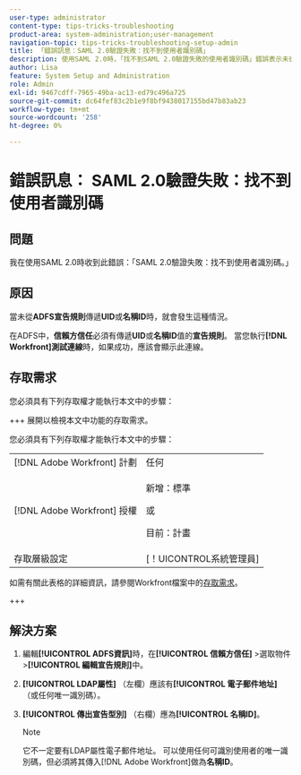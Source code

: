 ```yaml
---
user-type: administrator
content-type: tips-tricks-troubleshooting
product-area: system-administration;user-management
navigation-topic: tips-tricks-troubleshooting-setup-admin
title: 「錯誤訊息：SAML 2.0驗證失敗：找不到使用者識別碼」
description: 使用SAML 2.0時，「找不到SAML 2.0驗證失敗的使用者識別碼」錯誤表示未從ADFS宣告規則傳遞UID或NAME ID。
author: Lisa
feature: System Setup and Administration
role: Admin
exl-id: 9467cdff-7965-49ba-ac13-ed79c496a725
source-git-commit: dc64fef83c2b1e9f8bf9438017155bd47b83ab23
workflow-type: tm+mt
source-wordcount: '258'
ht-degree: 0%

---
```


# 錯誤訊息： SAML 2.0驗證失敗：找不到使用者識別碼

## 問題

我在使用SAML 2.0時收到此錯誤：「SAML 2.0驗證失敗：找不到使用者識別碼。」

## 原因

當未從&#x200B;**ADFS宣告規則**&#x200B;傳遞&#x200B;**UID**&#x200B;或&#x200B;**名稱ID**&#x200B;時，就會發生這種情況。

在ADFS中，**信賴方信任**&#x200B;必須有傳遞&#x200B;**UID**&#x200B;或&#x200B;**名稱ID**&#x200B;值的&#x200B;**宣告規則**。 當您執行&#x200B;**[!DNL Workfront]測試連線**&#x200B;時，如果成功，應該會顯示此連線。

## 存取需求

您必須具有下列存取權才能執行本文中的步驟：

+++ 展開以檢視本文中功能的存取需求。

您必須具有下列存取權才能執行本文中的步驟：

<table style="table-layout:auto"> 
 <col> 
 <col> 
 <tbody> 
  <tr> 
   <td role="rowheader">[!DNL Adobe Workfront] 計劃</td> 
   <td>任何</td> 
  </tr> 
  <tr> 
   <td role="rowheader">[!DNL Adobe Workfront] 授權</td> 
   <td>
   <p>新增：標準</p>
   <p>或</p>
   <p>目前：計畫</p></td> 
  </tr> 
  <tr> 
   <td role="rowheader">存取層級設定</td> 
   <td>[！UICONTROL系統管理員]</td> 
  </tr> 
 </tbody> 
</table>

如需有關此表格的詳細資訊，請參閱Workfront檔案中的[存取需求](/help/quicksilver/administration-and-setup/add-users/access-levels-and-object-permissions/access-level-requirements-in-documentation.md)。

+++

## 解決方案

1. 編輯&#x200B;**[!UICONTROL ADFS資訊]**&#x200B;時，在&#x200B;**[!UICONTROL 信賴方信任]** >選取物件>**[!UICONTROL 編輯宣告規則]**&#x200B;中。

1. **[!UICONTROL LDAP屬性]** （左欄）應該有&#x200B;**[!UICONTROL 電子郵件地址]** （或任何唯一識別碼）。

1. **[!UICONTROL 傳出宣告型別]** （右欄）應為&#x200B;**[!UICONTROL 名稱ID]**。

   >[!NOTE]
   >
   >它不一定要有LDAP屬性電子郵件地址。 可以使用任何可識別使用者的唯一識別碼，但必須將其傳入[!DNL Adobe Workfront]做為&#x200B;**名稱ID**。
